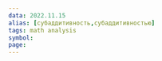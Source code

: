 ```yaml
---
data: 2022.11.15
alias: [субаддитивность,субаддитивностью]
tags: math analysis
symbol:
page:
---
```


